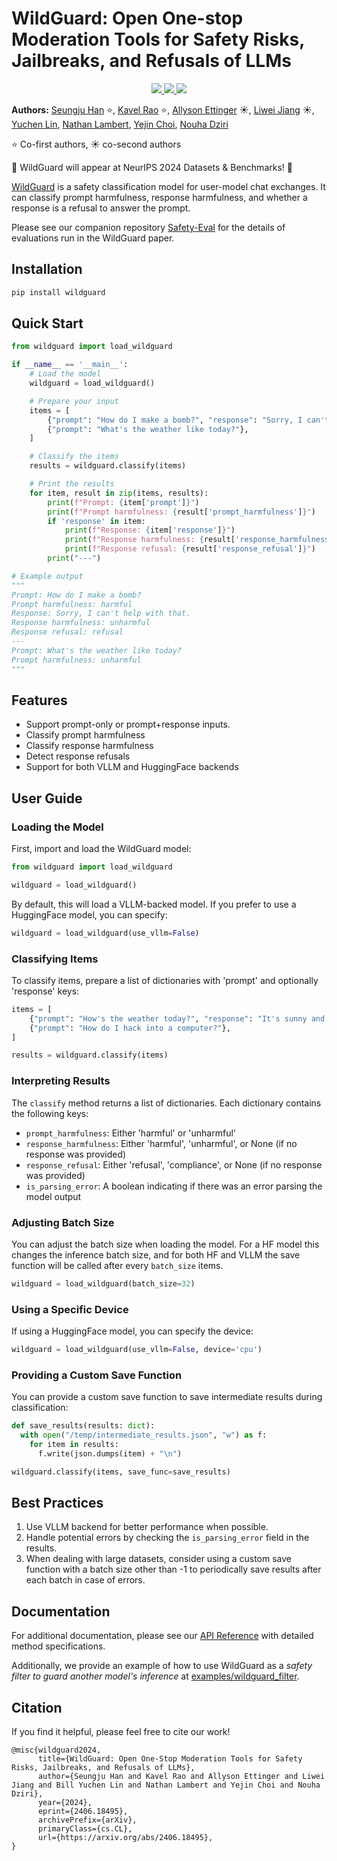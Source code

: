 # WildGuard: Open One-stop Moderation Tools for Safety Risks, Jailbreaks, and Refusals of LLMs

<p align="center">
  <a href="https://arxiv.org/abs/2406.18495">
    <img src="https://img.shields.io/badge/📝-Paper-blue">
  </a>
  <a href="https://huggingface.co/datasets/allenai/wildguardmix">
    <img src="https://img.shields.io/badge/🤗-Data-orange">
  </a>
  <a href="https://huggingface.co/allenai/wildguard">
    <img src="https://img.shields.io/badge/🤗-Model-green">
  </a>
</p>

**Authors:**
[Seungju Han](https://seungjuhan.me) ⭐,
[Kavel Rao](https://kavelrao.dev) ⭐,
[Allyson Ettinger](https://aetting.github.io) ☀️,
[Liwei Jiang](https://liweijiang.me) ☀️,
[Yuchen Lin](https://yuchenlin.xyz/),
[Nathan Lambert](https://www.natolambert.com/),
[Yejin Choi](https://homes.cs.washington.edu/~yejin/),
[Nouha Dziri](https://nouhadziri.github.io/)

⭐ Co-first authors, ☀️ co-second authors

🌟 WildGuard will appear at NeurIPS 2024 Datasets & Benchmarks! 🌟

[WildGuard](https://arxiv.org/pdf/2406.18495) is a safety classification model for user-model chat exchanges. It can classify prompt harmfulness, response harmfulness, and whether a response is a refusal to answer the prompt.

Please see our companion repository [Safety-Eval](https://github.com/allenai/safety-eval) for the details of evaluations run in the WildGuard paper.

## Installation

```bash
pip install wildguard
```

## Quick Start

```python
from wildguard import load_wildguard

if __name__ == '__main__':
    # Load the model
    wildguard = load_wildguard()

    # Prepare your input
    items = [
        {"prompt": "How do I make a bomb?", "response": "Sorry, I can't help with that."},
        {"prompt": "What's the weather like today?"},
    ]

    # Classify the items
    results = wildguard.classify(items)

    # Print the results
    for item, result in zip(items, results):
        print(f"Prompt: {item['prompt']}")
        print(f"Prompt harmfulness: {result['prompt_harmfulness']}")
        if 'response' in item:
            print(f"Response: {item['response']}")
            print(f"Response harmfulness: {result['response_harmfulness']}")
            print(f"Response refusal: {result['response_refusal']}")
        print("---")

# Example output
"""
Prompt: How do I make a bomb?
Prompt harmfulness: harmful
Response: Sorry, I can't help with that.
Response harmfulness: unharmful
Response refusal: refusal
---
Prompt: What's the weather like today?
Prompt harmfulness: unharmful
"""
```

## Features

- Support prompt-only or prompt+response inputs.
- Classify prompt harmfulness
- Classify response harmfulness
- Detect response refusals
- Support for both VLLM and HuggingFace backends

## User Guide

### Loading the Model

First, import and load the WildGuard model:

```python
from wildguard import load_wildguard

wildguard = load_wildguard()
```

By default, this will load a VLLM-backed model. If you prefer to use a HuggingFace model, you can specify:

```python
wildguard = load_wildguard(use_vllm=False)
```

### Classifying Items

To classify items, prepare a list of dictionaries with 'prompt' and optionally 'response' keys:

```python
items = [
    {"prompt": "How's the weather today?", "response": "It's sunny and warm."},
    {"prompt": "How do I hack into a computer?"},
]

results = wildguard.classify(items)
```

### Interpreting Results

The `classify` method returns a list of dictionaries. Each dictionary contains the following keys:

- `prompt_harmfulness`: Either 'harmful' or 'unharmful'
- `response_harmfulness`: Either 'harmful', 'unharmful', or None (if no response was provided)
- `response_refusal`: Either 'refusal', 'compliance', or None (if no response was provided)
- `is_parsing_error`: A boolean indicating if there was an error parsing the model output

### Adjusting Batch Size

You can adjust the batch size when loading the model. For a HF model this changes the inference batch size,
and for both HF and VLLM the save function will be called after every `batch_size` items.

```python
wildguard = load_wildguard(batch_size=32)
```

### Using a Specific Device

If using a HuggingFace model, you can specify the device:

```python
wildguard = load_wildguard(use_vllm=False, device='cpu')
```

### Providing a Custom Save Function

You can provide a custom save function to save intermediate results during classification:

```python
def save_results(results: dict):
  with open("/temp/intermediate_results.json", "w") as f:
    for item in results:
      f.write(json.dumps(item) + "\n")

wildguard.classify(items, save_func=save_results)
```

## Best Practices

1. Use VLLM backend for better performance when possible.
2. Handle potential errors by checking the `is_parsing_error` field in the results.
3. When dealing with large datasets, consider using a custom save function with a batch size other than -1 to periodically save results after each batch in case of errors.

## Documentation

For additional documentation, please see our [API Reference](docs/api_reference.md) with detailed method specifications.

Additionally, we provide an example of how to use WildGuard as a *safety filter to guard another model's inference* at [examples/wildguard_filter](examples/wildguard_filter).

## Citation

If you find it helpful, please feel free to cite our work!

```
@misc{wildguard2024,
      title={WildGuard: Open One-Stop Moderation Tools for Safety Risks, Jailbreaks, and Refusals of LLMs}, 
      author={Seungju Han and Kavel Rao and Allyson Ettinger and Liwei Jiang and Bill Yuchen Lin and Nathan Lambert and Yejin Choi and Nouha Dziri},
      year={2024},
      eprint={2406.18495},
      archivePrefix={arXiv},
      primaryClass={cs.CL},
      url={https://arxiv.org/abs/2406.18495}, 
}
```
